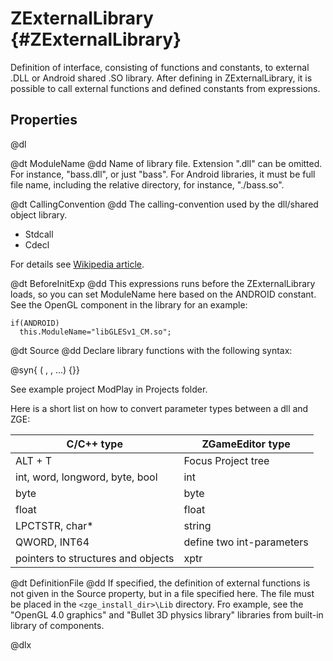 # ZExternalLibrary {#ZExternalLibrary}

Definition of interface, consisting of functions and constants, to external .DLL or Android shared .SO library. After defining in ZExternalLibrary, it is possible to call external functions and defined constants from expressions.

## Properties

@dl

@dt ModuleName
@dd Name of library file. Extension ".dll" can be omitted. For instance, "bass.dll", or just "bass". For Android libraries, it must be full file name, including the relative directory, for instance, "./bass.so".

@dt CallingConvention
@dd The calling-convention used by the dll/shared object library.

* Stdcall
* Cdecl

For details see [Wikipedia article](https://en.wikipedia.org/wiki/X86_calling_conventions).

@dt BeforeInitExp
@dd This expressions runs before the ZExternalLibrary loads, so you can set ModuleName here based on the ANDROID constant. See the OpenGL component in the library for an example:

    if(ANDROID)
      this.ModuleName="libGLESv1_CM.so";

@dt Source
@dd Declare library functions with the following syntax:

@syn{<return type> <function name>(<type> <name>, <type> <name>, ...) \{\}}

See example project ModPlay in Projects folder.

Here is a short list on how to convert parameter types between a dll and ZGE:

C/C++ type | ZGameEditor type
-----------|-----------------
ALT + T | Focus Project tree
int, word, longword, byte, bool | int
byte | byte
float | float
LPCTSTR, char* | string
QWORD, INT64 | define two int-parameters
pointers to structures and objects | xptr

@dt DefinitionFile
@dd If specified, the definition of external functions is not given in the Source property, but in a file specified here. The file must be placed in the `<zge_install_dir>\Lib` directory. Fro example, see the "OpenGL 4.0 graphics" and "Bullet 3D physics library" libraries from built-in library of components.

@dlx
